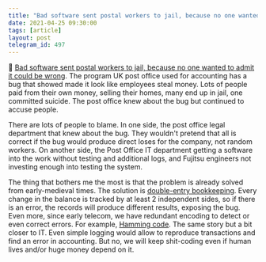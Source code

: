 ```yaml
---
title: "Bad software sent postal workers to jail, because no one wanted to admit it could be wrong"
date: 2021-04-25 09:30:00
tags: [article]
layout: post
telegram_id: 497
---
```


📄 [Bad software sent postal workers to jail, because no one wanted to admit it could be wrong](https://www.theverge.com/2021/4/23/22399721/uk-post-office-software-bug-criminal-convictions-overturned). The program UK post office used for accounting has a bug that showed made it look like employees steal money. Lots of people paid from their own money, selling their homes, many end up in jail, one committed suicide. The post office knew about the bug but continued to accuse people.

There are lots of people to blame. In one side, the post office legal department that knew about the bug. They wouldn't pretend that all is correct if the bug would produce direct loses for the company, not random workers. On another side, the Post Office IT department getting a software into the work without testing and additional logs, and Fujitsu engineers not investing enough into testing the system.

The thing that bothers me the most is that the problem is already solved from early-medieval times. The solution is [double-entry bookkeeping](https://en.wikipedia.org/wiki/Double-entry_bookkeeping). Every change in the balance is tracked by at least 2 independent sides, so if there is an error, the records will produce different results, exposing the bug. Even more, since early telecom, we have redundant encoding to detect or even correct errors. For example, [Hamming code](https://en.wikipedia.org/wiki/Hamming_code). The same story but a bit closer to IT. Even simple logging would allow to reproduce transactions and find an error in accounting. But no, we will keep shit-coding even if human lives and/or huge money depend on it.

